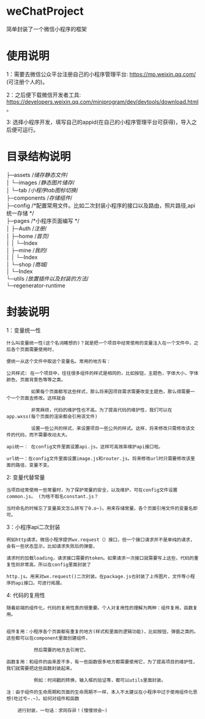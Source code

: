 # weChatProject
简单封装了一个微信小程序的框架

# 使用说明

1：需要去微信公众平台注册自己的小程序管理平台: https://mp.weixin.qq.com/ (可注册个人的)。     

2：之后便下载微信开发者工具: https://developers.weixin.qq.com/miniprogram/dev/devtools/download.html 。        

3: 选择小程序开发，填写自己的appid(在自己的小程序管理平台可获得)，导入之后便可运行。     


# 目录结构说明


├─assets  /*储存静态文件*/     
│  └─images  /*静态图片储存*/                
│      └─tab /*小程序tab图标切换*/             
├─components /*存储组件*/                    
├─config /*配置常用文件。比如二次封装小程序的接口以及路由，照片路径,api统一存储 */                
├─pages /*小程序页面编写 */                   
│  ├─Auth /*注册*/                    
│  ├─home /*首页*/             
│  │  └─Index                
│  ├─mine /*我的*/              
│  │  └─Index               
│  └─shop /*商城*/                 
│      └─Index             
└─utils /*放置插件以及封装的方法*/                        
    └─regenerator-runtime   
    
# 封装说明

1：变量统一性

    什么叫变量统一性(这个名词瞎想的)？就是把一个项目中经常使用的变量注入在一个文件中，之后各个页面需要使用时，
    
    便统一从这个文件中取这个变量名。常用的地方有：     
    
    公共样式: 在一个项目中，往往很多组件的样式是相同的，比如按钮，主题色，字体大小，字体颜色，页面背景色等等之类。 
    
             如果每个页面都写这些样式，那么将来因项目需求需要改变主题色，那么得需要一个一个页面去修改。这样就会  
             
             非常麻烦，代码的维护性也不高。为了提高代码的维护性，我们可以在app.wxss(每个页面的渲染都会引用该文件)   
             
             设置一些公共的样式，来设置项目一些公共的样式。这样，将来修改只需修改该文件的代码，而不需要改动太大。   
             
    api统一： 在config文件里面设置api.js。这样可高效率维护api接口啦。 
    
    url统一：在config文件里面设置image.js和router.js。将来修改url时只需要修改该里面的路径，变量不变。     
  
 2: 变量代替常量
 
    当项目经常使用一些常量时，为了保护常量的安全，以及维护，可在config文件设置common.js。 (为啥不取名constant.js？  
    
    当时命名的时候忘了变量英文怎么拼写了0.o~)。用来存储常量，各个页面引用文件的变量名即可。
    
 3：小程序api二次封装
 
    例如http请求。微信小程序提供wx.request（）接口，但一个接口请求并不是单纯的请求，会有一些状态显示，比如请求失败后的弹窗，
    
    请求时的加载loading，请求接口需要的token。如果请求一次接口就需要写上这些，代码的重复性则非常高，所以在config里面封装了
    
    http.js。用来对wx.request()二次封装。在package.js也封装了上传图片，文件等小程序的api接口。可进行拓展。
    
  4: 代码的复用性
  
    随着前端的组件化，代码的复用性真的很重要。个人对复用性的理解为两种：组件复用，函数复用。
    
    
    组件复用：小程序各个页面都有重复的地方(样式和里面的逻辑功能)，比如按钮，弹窗之类的。这些都可以在component里面创建组件，
    
              然后需要的地方去引用它。
           
    函数复用：和组件的由来差不多，有一些函数很多地方都需要使用它，为了提高项目的维护性，我们就需要把这些函数封装起来。
    
              例如：时间戳的转换，输入框的验证等，都可以utils里面封装。
              
    注：由于组件的生命周期和页面的生命周期不一样，本人不太建议在小程序中过于使用组件化思想(吃过亏~.~)。如何对组件和函数
    
        进行封装，一句话：求同存异！(慢慢领会~)
    
    
    
    
    
